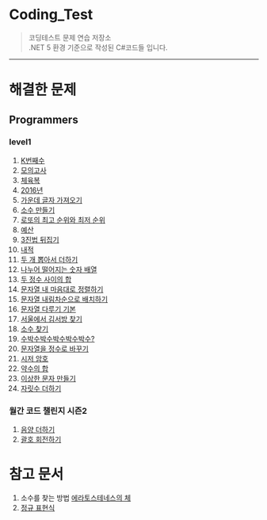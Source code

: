 # Coding_Test

> 코딩테스트 문제 연습 저장소  
> .NET 5 환경 기준으로 작성된 C#코드들 입니다.

---

# 해결한 문제

## Programmers

### level1

1. [K번째수](https://programmers.co.kr/learn/courses/30/lessons/42748?language=csharp)
2. [모의고사](https://programmers.co.kr/learn/courses/30/lessons/42840?language=csharp)
3. [체육복](https://programmers.co.kr/learn/courses/30/lessons/42862?language=csharp)
4. [2016년](https://programmers.co.kr/learn/courses/30/lessons/12901?language=csharp)
5. [가운데 글자 가져오기](https://programmers.co.kr/learn/courses/30/lessons/12903?language=csharp)
6. [소수 만들기](https://programmers.co.kr/learn/courses/30/lessons/12977?language=csharp)
7. [로또의 최고 순위와 최저 순위](https://programmers.co.kr/learn/courses/30/lessons/77484?language=csharp)
8. [예산](https://programmers.co.kr/learn/courses/30/lessons/12982?language=csharp)
9. [3진법 뒤집기](https://programmers.co.kr/learn/courses/30/lessons/68935?language=csharp)
10. [내적](https://programmers.co.kr/learn/courses/30/lessons/70128?language=csharp)
11. [두 개 뽑아서 더하기](https://programmers.co.kr/learn/courses/30/lessons/68644?language=csharp)
12. [나누어 떨어지는 숫자 배열](https://programmers.co.kr/learn/courses/30/lessons/12910?language=csharp)
13. [두 정수 사이의 합](https://programmers.co.kr/learn/courses/30/lessons/12912)
14. [문자열 내 마음대로 정렬하기](https://programmers.co.kr/learn/courses/30/lessons/12915?language=csharp)
15. [문자열 내림차순으로 배치하기](https://programmers.co.kr/learn/courses/30/lessons/12917?language=csharp)
16. [문자열 다루기 기본](https://programmers.co.kr/learn/courses/30/lessons/12918?language=csharp)
17. [서울에서 김서방 찾기](https://programmers.co.kr/learn/courses/30/lessons/12919?language=csharp)
18. [소수 찾기](https://programmers.co.kr/learn/courses/30/lessons/12921?language=csharp)
19. [수박수박수박수박수박수?](https://programmers.co.kr/learn/courses/30/lessons/12922?language=csharp)
20. [문자열을 정수로 바꾸기](https://programmers.co.kr/learn/courses/30/lessons/12925?language=csharp)
21. [시저 암호](https://programmers.co.kr/learn/courses/30/lessons/12926)
22. [약수의 합](https://programmers.co.kr/learn/courses/30/lessons/12928?language=csharp)
23. [이상한 문자 만들기](https://programmers.co.kr/learn/courses/30/lessons/12930)
24. [자릿수 더하기](https://programmers.co.kr/learn/courses/30/lessons/12931)

### 월간 코드 챌린지 시즌2

1. [음양 더하기](https://programmers.co.kr/learn/courses/30/lessons/76501)
2. [괄호 회전하기](https://programmers.co.kr/learn/courses/30/lessons/76502?language=csharp)

# 참고 문서

1. 소수를 찾는 방법 [에라토스테네스의 체](https://ko.wikipedia.org/wiki/%EC%97%90%EB%9D%BC%ED%86%A0%EC%8A%A4%ED%85%8C%EB%84%A4%EC%8A%A4%EC%9D%98_%EC%B2%B4)
2. [정규 표현식](https://docs.microsoft.com/ko-kr/dotnet/standard/base-types/regular-expressions)
